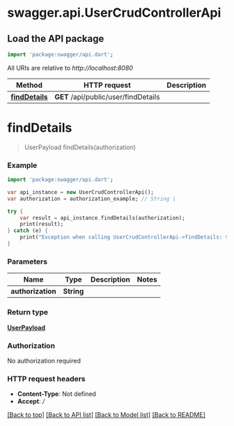 # swagger.api.UserCrudControllerApi

## Load the API package
```dart
import 'package:swagger/api.dart';
```

All URIs are relative to *http://localhost:8080*

Method | HTTP request | Description
------------- | ------------- | -------------
[**findDetails**](UserCrudControllerApi.md#findDetails) | **GET** /api/public/user/findDetails | 

# **findDetails**
> UserPayload findDetails(authorization)



### Example
```dart
import 'package:swagger/api.dart';

var api_instance = new UserCrudControllerApi();
var authorization = authorization_example; // String | 

try {
    var result = api_instance.findDetails(authorization);
    print(result);
} catch (e) {
    print("Exception when calling UserCrudControllerApi->findDetails: $e\n");
}
```

### Parameters

Name | Type | Description  | Notes
------------- | ------------- | ------------- | -------------
 **authorization** | **String**|  | 

### Return type

[**UserPayload**](UserPayload.md)

### Authorization

No authorization required

### HTTP request headers

 - **Content-Type**: Not defined
 - **Accept**: */*

[[Back to top]](#) [[Back to API list]](../README.md#documentation-for-api-endpoints) [[Back to Model list]](../README.md#documentation-for-models) [[Back to README]](../README.md)


